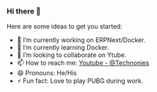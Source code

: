 ### Hi there 👋


Here are some ideas to get you started:

- 🔭 I’m currently working on ERPNext/Docker.
- 🌱 I’m currently learning Docker.
- 👯 I’m looking to collaborate on Ytube.
- 📫 How to reach me: [Youtube - @Technonies](https://www.youtube.com/channel/UC1_8j7CIbV6XbgtvTJVGRiA)
- 😄 Pronouns: He/His
- ⚡ Fun fact: Love to play PUBG during work.

